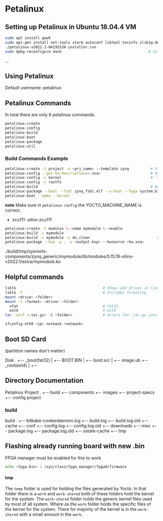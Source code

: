 
# Petalinux

## Setting up Petalinux in Ubuntu 18.04.4 VM

``` bash
sudo apt install gawk
sudo apt-get install net-tools xterm autoconf libtool texinfo zlib1g-dev gcc-multilib build-essential libncurses5-dev zlib1g:i386
./petalinux-v2022.1-04191534-installer.run
sudo dpkg-reconfigure dash                                        # Select NO
```

...

## Using Petalinux 

Default username: petalinux

## Petalinux Commands

In total there are only 6 petalinux commands.

``` bash
petalinux-create
petalinux-config
petalinux-build
petalinux-boot
petalinux-package
petalinux-util
```

### Build Commands Example

``` bash
petalinux-create -t project -n <prj_name> --template zynq          # Starting petalinux project for Zynq
petalinux-config --get-hw-description=<.xsa>                       # Hardware description file generated by Vivado
petalinux-config -c kernel                                         # ¯\_(ツ)_/¯
petalinux-config -c rootfs
petalinux-build                                                    # Building project
petalinux-package --boot --fsbl zynq_fsbl.elf --u-boot --fpga system.bit --force
petalinux-boot --qemu --kernel
```
**note**
Make sure in `petalinux-config` the YOCTO_MACHINE_NAME is correct.
  - zcu111: *xilinx-zcu111*

``` bash
petalinux-create -t modules \--name mymodule \--enable
petalinux-build -c mymodule
petalinux-build -c mymodule -x do_clean                               # For compiling .ko
petalinux-package --bsp -p . -o <output.bsp> --hwsource <hw.xsa>
```
./build/tmp/sysroots-components/zynq_generic/mymodule/lib/modules/5.15.19-xilinx-v2022.1/extra/mymodule.ko

## Helpful commands 

``` bash
lsblk                                        # Shows add drives in linux
lsblk -f                                     # Includes formating
mount <drive> <folder>
mount -t <format> <drive> <folder>
  vfat                                       # fat32
  ext4                                       # ext4
tar -xzvf <.tar.gz> -C <folder>              # Untars the .tar.gz into <folder>

ifconfig eth0 <ip> netmask <netmask>
```

## Boot SD Card

(partition names don't matter)

Disk
.
+-- _boot(fat32)
|   +-- BOOT.BIN
|   +-- boot.scr
|   +-- image.ub
+-- _root(ext4)
|   +-- <extracted rootfs.tar.gz>




## Directory Documentation

Petalinux Project
.
+-- build
+-- components
+-- images
+-- project-specs
+-- config.project

### build 

build
.
+-- bitbake-cookerdaemon.log
+-- build.log
+-- build.log.old
+-- cache
+-- conf
+-- config.log
+-- config.log.old
+-- downloads
+-- misc
+-- package.log
+-- package.log.old
+-- sstate-cache
+-- tmp


## Flashing already running board with new .bin

FPGA manager must be enabled for this to work

``` bash
echo <fpga.bin> > /sys/class/fpga_manager/fpga0/firmware
```


#### tmp

The `temp` folder is used for holding the files generated by Yocto. In that folder there is a `work` and `work-shared` both of these folders hold the kernel for the system. The `work-shared` folder holds the generic kernel files used by most of all system. Where as the `work` folder holds the specific files of the kernel for the system. There for majority of the kernel is in the `work-shared` with a small amount in the `work`.
